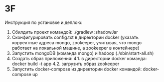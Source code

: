 # 3F
Инструкция по установке и деплою:
1. Сбилдить проект командой: ./gradlew :shadowJar
2. Сконфигурировать config.txt в директории docker (указать корректные адреса mongo, zookeeper, учитывая, что mongo работает на локальной машине, а zookeeper в контейнере)
3. Запустить mongoDB (команда mongo) и hadoop (./sbin/start-all.sh)
4. Создать образ приложения:
  4.1. в директории docker команда: docker build -t app
  4.2. загрузить образ zookeeper
5. Запустить docker-compose из директории docker командой: docker-compose up 
